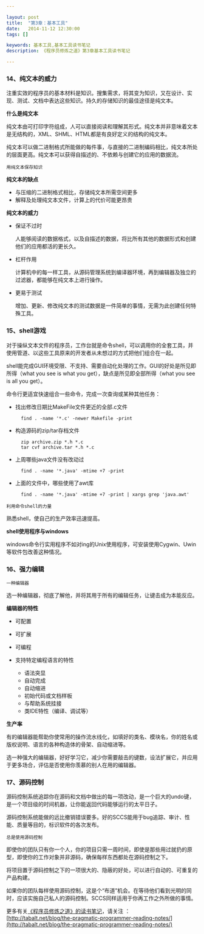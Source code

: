 ```yaml
---

layout: post
title:  "第3章：基本工具"
date:   2014-11-12 12:30:00
tags: []

keywords: 基本工具,基本工具读书笔记
description: 《程序员修炼之道》第3章基本工具读书笔记

---
```



### 14、纯文本的威力


注重实效的程序员的基本材料是知识。搜集需求，将其变为知识，又在设计、实现、测试、文档中表达这些知识。持久的存储知识的最佳途径是纯文本。

**什么是纯文本**

纯文本由可打印字符组成，人可以直接阅读和理解其形式。纯文本并非意味着文本是无结构的，XML、SHML、HTML都是有良好定义的结构的纯文本。

纯文本可以做二进制格式所能做的每件事，与直接的二进制编码相比，纯文本所处的层面更高。纯文本可以获得自描述的、不依赖与创建它的应用的数据流。


`用纯文本保存知识`

**纯文本的缺点**

* 与压缩的二进制格式相比，存储纯文本所需空间更多
* 解释及处理纯文本文件，计算上的代价可能更昂贵


**纯文本的威力**

* 保证不过时

	人能够阅读的数据格式，以及自描述的数据，将比所有其他的数据形式和创建他们的应用都活的更长久。

* 杠杆作用

	计算机中的每一样工具，从源码管理系统到编译器环境，再到编辑器及独立的过滤器，都能够在纯文本上进行操作。

* 更易于测试

	增加、更新、修改纯文本的测试数据是一件简单的事情，无需为此创建任何特殊工具。


### 15、shell游戏


对于操纵文本文件的程序员，工作台就是命令shell，可以调用你的全套工具，并使用管道、以这些工具原来的开发者从未想过的方式把他们组合在一起。

shell能完成GUI环境受限、不支持、需要自动化处理的工作。GUI的好处是所见即所得（what you see is what you get），缺点是所见即全部所得（what you see is all you get）。

命令行更适宜快速组合一些命令，完成一次查询或某种其他任务：

* 找出修改日期比MakeFile文件更近的全部.c文件

		find . -name '*.c' -newer Makefile -print

* 构造源码的zip/tar存档文件

		zip archive.zip *.h *.c
		tar cvf archive.tar *.h *.c

* 上周哪些java文件没有改动过

		find . -name '*.java' -mtime +7 -print

* 上面的文件中，哪些使用了awt库

		find . -name '*.java' -mtime +7 -print | xargs grep 'java.awt'


`利用命令shell的力量`

熟悉shell，使自己的生产效率迅速提高。


**shell使用程序与windows**

windows命令行实用程序不如对ing的Unix使用程序，可安装使用Cygwin、Uwin等软件包改善这种情况。



### 16、强力编辑

`一种编辑器`

选一种编辑器，彻底了解他，并将其用于所有的编辑任务，让键击成为本能反应。


**编辑器的特性**

* 可配置
* 可扩展
* 可编程
* 支持特定编程语言的特性
	
	* 语法突显
	* 自动完成
	* 自动缩进
	* 初始代码或文档样板
	* 与帮助系统挂接
	* 类IDE特性（编译、调试等）
	
	
**生产率**

有的编辑器能帮助你使常用的操作流水线化，如填好的类名、模块名，你的姓名或版权说明、语言的各种构造体的骨架、自动缩进等。

选一种强大的编辑器，好好学习它，减少你需要敲击的键数，设法扩展它，并应用于更多场合，评估是否使用你羡慕的别人在用的编辑器。


### 17、源码控制


源码控制系统追踪你在源码和文档中做出的每一项改动，是一个巨大的undo键，是一个项目级的时间机器，让你能返回代码能够运行的太平日子。

源码控制系统能做的远比撤销错误要多。好的SCCS能用于bug追踪、审计、性能、质量等目的，标识软件的各次发布。

`总是使用源码控制`

即使你的团队只有你一个人，你的项目只需一周时间，即使是那些用过就扔的原型，即使你的工作对象并非源码，确保每样东西都处在源码控制之下。

将项目置于源码控制之下的一项很大的、隐蔽的好处，可以进行自动的、可重复的产品构建。

如果你的团队每样使用源码控制，这是个“布道”机会。在等待他们看到光明的同时，应该实施自己私人的源码控制。SCCS同样适用于你再工作之外所做的事情。









更多有关[《程序员修炼之道》的读书笔记](http://tabalt.net/blog/the-pragmatic-programmer-reading-notes/)，请关注 ：  
[http://tabalt.net/blog/the-pragmatic-programmer-reading-notes/](http://tabalt.net/blog/the-pragmatic-programmer-reading-notes/)